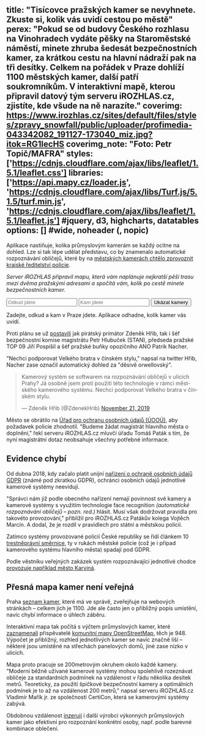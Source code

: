 title: "Tisícovce pražských kamer se nevyhnete. Zkuste si, kolik vás uvidí cestou po městě"
perex: "Pokud se od budovy Českého rozhlasu na Vinohradech vydáte pěšky na Staroměstské náměstí, minete zhruba šedesát bezpečnostních kamer, za krátkou cestu na hlavní nádraží pak na tři desítky. Celkem na pořádek v Praze dohlíží 1100 městských kamer, další patří soukromníkům. V interaktivní mapě, kterou připravil datový tým serveru iROZHLAS.cz, zjistíte, kde všude na ně narazíte."
coverimg: https://www.irozhlas.cz/sites/default/files/styles/zpravy_snowfall/public/uploader/profimedia-043342082_191127-173040_miz.jpg?itok=RG1lecHS
coverimg_note: "Foto: Petr Topič/MAFRA"
styles: ['https://cdnjs.cloudflare.com/ajax/libs/leaflet/1.5.1/leaflet.css']
libraries: ['https://api.mapy.cz/loader.js', 'https://cdnjs.cloudflare.com/ajax/libs/Turf.js/5.1.5/turf.min.js', 'https://cdnjs.cloudflare.com/ajax/libs/leaflet/1.5.1/leaflet.js'] #jquery, d3, highcharts, datatables
options: [] #wide, noheader (, nopic)
---
<script type="text/javascript">Loader.load();</script>

Aplikace nastiňuje, kolika průmyslovým kamerám se každý ocitne na dohled. Lze si tak lépe udělat představu, co by znamenalo automatické rozpoznávání obličejů, které by na [městských kamerách chtělo zprovoznit krajské ředitelství policie](https://www.irozhlas.cz/zpravy-domov/kamery-sledovani-praha-policie-zlocin-soukromi_1911200600_cib).

_Server iROZHLAS připravil mapu, která vám naplánuje nejkratší pěší trasu mezi dvěma pražskými adresami a spočítá vám, kolik po cestě minete bezpečnostních kamer._

<wide>
<div id="appka">
	<form action="?" id='geocoder'>
		<div class="inputs">
			<input type="text" id="gcode-from" placeholder="Odkud jdete">
			<input type="text" id="gcode-to" placeholder="Kam jdete">
			<input type="submit" id="inp-btn" value="Ukázat kamery">
		</div>
    </form>
	<div id="info">Zadejte, odkud a kam v Praze jdete. Aplikace odhadne, kolik kamer vás uvidí.</div>
	<div id="mapa"></div>
</div>
</wide>

Proti plánu se už [postavili](https://www.irozhlas.cz/zpravy-domov/praha-kamery-na-rozpoznavani-obliceju-primator-zdenek-hrib-hamacek_1911211706_jak) jak pirátský primátor Zdeněk Hřib, tak i šéf bezpečnostní komise magistrátu Petr Hlubuček (STAN), předseda pražské TOP 09 Jiří Pospíšil a šéf pražské buňky opozičního ANO Patrik Nacher. 

"Nechci podporovat Velkého bratra v čínském stylu," napsal na twitter Hřib, Nacher zase označil automatický dohled za "děsivě orwellovský".

<blockquote class="twitter-tweet tw-align-center" data-dnt="true"><p lang="cs" dir="ltr">Kamerový systém se softwarem na rozpoznávání obličejů v ulicích Prahy? Já osobně jsem proti použití této technologie v rámci městského kamerového systému. Nechci podporovat Velkého bratra v čínském stylu.</p>&mdash; Zdeněk Hřib (@ZdenekHrib) <a href="https://twitter.com/ZdenekHrib/status/1197496053907496961?ref_src=twsrc%5Etfw">November 21, 2019</a></blockquote> <script async src="https://platform.twitter.com/widgets.js" charset="utf-8"></script>

Město se obrátilo na [Úřad pro ochranu osobních údajů (ÚOOÚ)](https://www.uoou.cz/), aby požadavek policie zhodnotil. "Budeme žádat magistrát hlavního města o doplnění," řekl serveru iROZHLAS.cz mluvčí úřadu Tomáš Paták s tím, že nyní magistrátní dotaz neobsahuje všechny potřebné informace.

## Evidence chybí

Od dubna 2018, kdy začalo platit unijní [nařízení o ochraně osobních údajů GDPR](https://eur-lex.europa.eu/legal-content/CS/TXT/HTML/?uri=CELEX:32016R0679&from=EN) (známé pod zkratkou GDPR), ochránci osobních údajů jednotlivé kamerové systémy neevidují.

"Správci nám již podle obecného nařízení nemají povinnost své kamery a kamerové systémy s využitím technologie face recognition _(automatické rozpoznávání obličejů – pozn. red.)_ hlásit. Musí však dodržovat pravidla pro takovéto provozování," přiblížil pro iROZHLAS.cz Patákův kolega Vojtěch Marcín. A dodal, že je rozdíl v pravidlech pro státní a městskou policii.

Zatímco systémy provozované policií České republiky se řídí článkem 10 [trestněprávní směrnice](https://eur-lex.europa.eu/legal-content/CS/TXT/HTML/?uri=CELEX:32016L0680&from=CS), ty v rukách městské policie (což je i případ kamerového systému hlavního města) spadají pod GDPR.

Podle věstníku veřejných zakázek systém rozpoznávající jednotlivé chodce [provozuje například město Karviná](https://www.vestnikverejnychzakazek.cz/SearchForm/SearchContract?contractNumber=Z2018-022623).

## Přesná mapa kamer není veřejná

Praha [seznam kamer](http://www.praha.eu/jnp/cz/o_meste/magistrat/odbory/oddeleni_krizoveho_managementu/mestsky_kamerovy_system.html), které má ve správě, zveřejňuje na webových stránkách – celkem jich je 1100. Jde ale často jen o přibližný popis umístění, navíc chybí informace o úhlech záběru.

Interaktivní mapa tak počítá s výčtem průmyslových kamer, které [zaznamenali](https://wiki.openstreetmap.org/wiki/Tag:man_made%3Dsurveillance) přispěvatelé [komunitní mapy OpenStreetMap](https://openstreetmap.cz/), těch je 948. Výpočet je přibližný, rozhled jednotlivých kamer se navíc značně liší – některé jsou umístěné na střechách panelových domů, jiné zase nízko v ulicích.

Mapa proto pracuje se 200metrovým okruhem okolo každé kamery. "Moderní běžně užívané kamerové systémy mohou spolehlivě rozeznávat obličeje za standardních podmínek na vzdálenost v řádu několika desítek metrů. Teoreticky, za použití špičkové bezpečnostní kamery a optimálních podmínek je to až na vzdálenost 200 metrů," napsal serveru iROZHLAS.cz Vladimír Mařík jr. ze společnosti CertiCon, která se kamerovými systémy zabývá. 

Obdobnou vzdálenost [inzerují](https://www.getscw.com/the-lookout-26zv-2mp-1080p-ip-ptz-camera-with-30x-optical-zoom.php) i další výrobci výkonných průmyslových kamer jako efektivní pro rozpoznání konkrétní osoby, např. podle barevné kombinace oblečení.